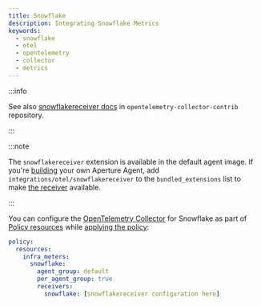 ```yaml
---
title: Snowflake
description: Integrating Snowflake Metrics
keywords:
  - snowflake
  - otel
  - opentelemetry
  - collector
  - metrics
---
```


:::info

See also [snowflakereceiver docs][receiver] in `opentelemetry-collector-contrib`
repository.

:::

:::note

The `snowflakereceiver` extension is available in the default agent image. If
you're [building][build] your own Aperture Agent, add
`integrations/otel/snowflakereceiver` to the `bundled_extensions` list to make
[the receiver][receiver] available.

:::

You can configure the [OpenTelemetry Collector][opentelemetry-collector] for
Snowflake as part of [Policy resources][policy-resources] while [applying the
policy][applying-policy]:

```yaml
policy:
  resources:
    infra_meters:
      snowflake:
        agent_group: default
        per_agent_group: true
        receivers:
          snowflake: [snowflakereceiver configuration here]
```

[build]: /reference/aperturectl/build/agent/agent.md
[receiver]:
  https://github.com/open-telemetry/opentelemetry-collector-contrib/tree/main/receiver/snowflakereceiver
[opentelemetry-collector]: /reference/configuration/spec.md#telemetry-collector
[applying-policy]: /use-cases/use-cases.md
[policy-resources]: /reference/configuration/spec.md#resources
